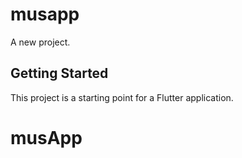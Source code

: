 # musapp

A new project.

## Getting Started

This project is a starting point for a Flutter application.

# musApp
